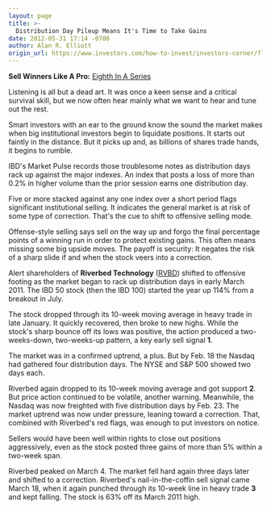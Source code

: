 ```yaml
---
layout: page
title: >-
  Distribution Day Pileup Means It's Time to Take Gains
date: 2012-05-31 17:14 -0700
author: Alan R. Elliott
origin_url: https://www.investors.com/how-to-invest/investors-corner/flurry-of-distribution-days-is-signal-to-sell-aggressively/
---
```


**Sell Winners Like A Pro:** [Eighth In A Series](http://news.investors.com/specialreport/611488/201205211612/how-to-sell-winners-like-a-pro.aspx)

Listening is all but a dead art. It was once a keen sense and a critical survival skill, but we now often hear mainly what we want to hear and tune out the rest.

Smart investors with an ear to the ground know the sound the market makes when big institutional investors begin to liquidate positions. It starts out faintly in the distance. But it picks up and, as billions of shares trade hands, it begins to rumble.

IBD's Market Pulse records those troublesome notes as distribution days rack up against the major indexes. An index that posts a loss of more than 0.2% in higher volume than the prior session earns one distribution day.

Five or more stacked against any one index over a short period flags significant institutional selling. It indicates the general market is at risk of some type of correction. That's the cue to shift to offensive selling mode.

Offense-style selling says sell on the way up and forgo the final percentage points of a winning run in order to protect existing gains. This often means missing some big upside moves. The payoff is security: It negates the risk of a sharp slide if and when the stock veers into a correction.

Alert shareholders of **Riverbed Technology** ([RVBD](https://research.investors.com/quote.aspx?symbol=RVBD)) shifted to offensive footing as the market began to rack up distribution days in early March 2011. The IBD 50 stock (then the IBD 100) started the year up 114% from a breakout in July.

The stock dropped through its 10-week moving average in heavy trade in late January. It quickly recovered, then broke to new highs. While the stock's sharp bounce off its lows was positive, the action produced a two-weeks-down, two-weeks-up pattern, a key early sell signal **1**.

The market was in a confirmed uptrend, a plus. But by Feb. 18 the Nasdaq had gathered four distribution days. The NYSE and S&P 500 showed two days each.

Riverbed again dropped to its 10-week moving average and got support **2**. But price action continued to be volatile, another warning. Meanwhile, the Nasdaq was now freighted with five distribution days by Feb. 23. The market uptrend was now under pressure, leaning toward a correction. That, combined with Riverbed's red flags, was enough to put investors on notice.

Sellers would have been well within rights to close out positions aggressively, even as the stock posted three gains of more than 5% within a two-week span.

Riverbed peaked on March 4. The market fell hard again three days later and shifted to a correction. Riverbed's nail-in-the-coffin sell signal came March 18, when it again punched through its 10-week line in heavy trade **3** and kept falling. The stock is 63% off its March 2011 high.
